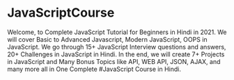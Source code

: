 # JavaScriptCourse
Welcome, to Complete JavaScript Tutorial for Beginners in Hindi in 2021. We will cover Basic to Advanced Javascript, Modern JavaScript, OOPS in JavaScript. We go through 15+ JavaScript Interview questions and answers, 20+ Challenges in JavaScript in Hindi. In the end, we will create 7+ Projects in JavaScript  and Many Bonus Topics like API, WEB API, JSON, AJAX, and many more all in One Complete #JavaScript Course in Hindi. 
